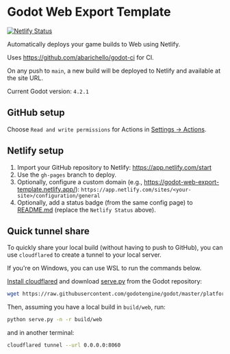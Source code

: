 # Godot Web Export Template

[![Netlify Status](https://api.netlify.com/api/v1/badges/695dd1ff-9c7a-473d-bb5b-a89c5c9a979f/deploy-status)](https://app.netlify.com/sites/godot-web-export-template/deploys)

Automatically deploys your game builds to Web using Netlify.

Uses <https://github.com/abarichello/godot-ci> for CI.

On any push to `main`, a new build will be deployed to Netlify and available at the site URL.

Current Godot version: `4.2.1`

## GitHub setup

Choose `Read and write permissions` for Actions in [Settings → Actions](../../settings/actions).

## Netlify setup

1. Import your GitHub repository to Netlify: <https://app.netlify.com/start>
2. Use the `gh-pages` branch to deploy.
3. Optionally, configure a custom domain (e.g., <https://godot-web-export-template.netlify.app/>): `https://app.netlify.com/sites/<your-site>/configuration/general`
4. Optionally, add a status badge (from the same config page) to [README.md](README.md) (replace the `Netlify Status` above).

## Quick tunnel share

To quickly share your local build (without having to push to GitHub), you can use `cloudflared` to create a tunnel to your local server.

If you're on Windows, you can use WSL to run the commands below.

[Install cloudflared](https://developers.cloudflare.com/cloudflare-one/connections/connect-networks/downloads/)
and download [serve.py](https://raw.githubusercontent.com/godotengine/godot/master/platform/web/serve.py) from the Godot repository:

```bash
wget https://raw.githubusercontent.com/godotengine/godot/master/platform/web/serve.py
```

Then, assuming you have a local build in `build/web`, run:

```bash
python serve.py -n -r build/web
```

and in another terminal:

```bash
cloudflared tunnel --url 0.0.0.0:8060
```
